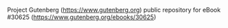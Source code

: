Project Gutenberg (https://www.gutenberg.org) public repository for eBook #30625 (https://www.gutenberg.org/ebooks/30625)
